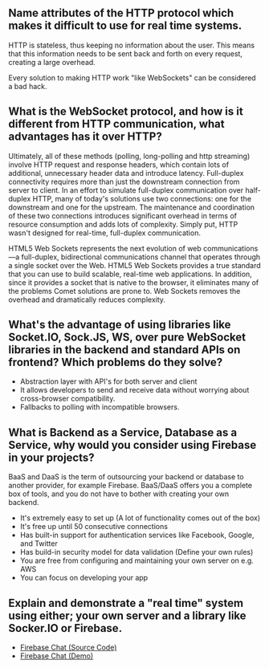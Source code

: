 ## Name attributes of the HTTP protocol which makes it difficult to use for real time systems.
HTTP is stateless, thus keeping no information about the user. This means that this information needs to be sent back and forth on every request, creating a large overhead.

Every solution to making HTTP work "like WebSockets" can be considered a bad hack.

## What is the WebSocket protocol, and how is it different from HTTP communication, what advantages has it over HTTP?
Ultimately, all of these methods (polling, long-polling and http streaming) involve HTTP request and response headers, which contain lots of additional, unnecessary header data and introduce latency. Full-duplex connectivity requires more than just the downstream connection from server to client. In an effort to simulate full-duplex communication over half-duplex HTTP, many of today's solutions use two connections: one for the downstream and one for the upstream. The maintenance and coordination of these two connections introduces significant overhead in terms of resource consumption and adds lots of complexity.
Simply put, HTTP wasn't designed for real-time, full-duplex communication.

HTML5 Web Sockets represents the next evolution of web communications—a full-duplex, bidirectional communications channel that operates through a single socket over the Web. HTML5 Web Sockets provides a true standard that you can use to build scalable, real-time web applications. In addition, since it provides a socket that is native to the browser, it eliminates many of the problems Comet solutions are prone to. Web Sockets removes the overhead and dramatically reduces complexity.

## What's the advantage of using libraries like Socket.IO, Sock.JS, WS, over pure WebSocket libraries in the backend and standard APIs on frontend? Which problems do they solve?
- Abstraction layer with API's for both server and client
- It allows developers to send and receive data without worrying about cross-browser compatibility.
- Fallbacks to polling with incompatible browsers.

## What is Backend as a Service, Database as a Service, why would you consider using Firebase in your projects?
BaaS and DaaS is the term of outsourcing your backend or database to another provider, for example Firebase. BaaS/DaaS offers you a complete box of tools, and you do not have to bother with creating your own backend.

- It's extremely easy to set up (A lot of functionality comes out of the box)
- It's free up until 50 consecutive connections
- Has built-in support for authentication services like Facebook, Google, and Twitter
- Has build-in security model for data validation (Define your own rules)
- You are free from configuring and maintaining your own server on e.g. AWS
- You can focus on developing your app

## Explain and demonstrate a "real time" system using either; your own server and a library like Socker.IO or Firebase.
- [Firebase Chat (Source Code)](https://github.com/ERPedersen/firebase-chat)
- [Firebase Chat (Demo)](https://github.com/ERPedersen/firebase-chat)
